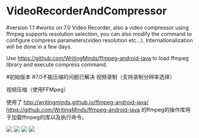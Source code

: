# VideoRecorderAndCompressor
#version 1.1
#works on 7.0
Video Recorder, also a video compressor using ffmpeg supports resolution selection, you can also modify the command to configure compress parameters(video resolution etc...). Internationalization will be done in a few days.

Use https://github.com/WritingMinds/ffmpeg-android-java to load ffmpeg library and execute compress command.

#初始版本
#7.0不能压缩的问题已解决
视频录制（支持录制分辨率选择）

视频压缩（使用FFMpeg）

使用了 http://writingminds.github.io/ffmpeg-android-java/ https://github.com/WritingMinds/ffmpeg-android-java 的ffmpeg的操作库用于加载ffmpeg的库以及执行命令。

![](http://ocpaglmkz.bkt.clouddn.com/compressor1.png)
![](http://ocpaglmkz.bkt.clouddn.com/compressor2.png)
![](http://ocpaglmkz.bkt.clouddn.com/compressor3.png)
![](http://ocpaglmkz.bkt.clouddn.com/compressor4.png)

